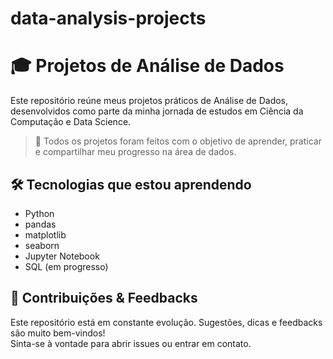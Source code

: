# data-analysis-projects

# 🎓 Projetos de Análise de Dados

Este repositório reúne meus projetos práticos de Análise de Dados, desenvolvidos como parte da minha jornada de estudos em Ciência da Computação e Data Science.

> 📌 Todos os projetos foram feitos com o objetivo de aprender, praticar e compartilhar meu progresso na área de dados.

## 🛠️ Tecnologias que estou aprendendo

- Python
- pandas
- matplotlib
- seaborn
- Jupyter Notebook
- SQL (em progresso)

## 🤝 Contribuições & Feedbacks

Este repositório está em constante evolução. Sugestões, dicas e feedbacks são muito bem-vindos!  
Sinta-se à vontade para abrir issues ou entrar em contato.
